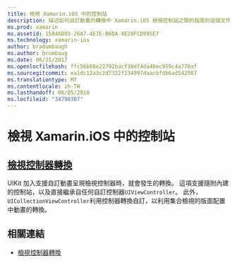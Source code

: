 ```yaml
---
title: 檢視 Xamarin.iOS 中的控制站
description: 描述如何自訂動畫的轉換中 Xamarin.iOS 檢視控制站之間的指南的這個文件連結。
ms.prod: xamarin
ms.assetid: 15846D93-26A7-4E7E-B6DA-8E20FCD995E7
ms.technology: xamarin-ios
author: bradumbaugh
ms.author: brumbaug
ms.date: 06/21/2017
ms.openlocfilehash: ffc56b68e22792bacf30df4da48ec959c4a770af
ms.sourcegitcommit: ea1dc12a3c2d7322f234997daacbfdb6ad542507
ms.translationtype: MT
ms.contentlocale: zh-TW
ms.lasthandoff: 06/05/2018
ms.locfileid: "34790307"
---
```

# <a name="view-controllers-in-xamarinios"></a>檢視 Xamarin.iOS 中的控制站

## <a name="view-controller-transitionstransitionsmd"></a>[檢視控制器轉換](transitions.md)

UIKit 加入支援自訂動畫呈現檢視控制器時，就會發生的轉換。 這項支援隨附內建的控制站，以及直接繼承自任何自訂控制器`UIViewController`。 此外，`UICollectionViewController`利用控制器轉換自訂，以利用集合檢視的版面配置中動畫的轉換。

## <a name="related-links"></a>相關連結

- [檢視控制器轉換](~/ios/user-interface/ios-ui/view-controllers/transitions.md)
